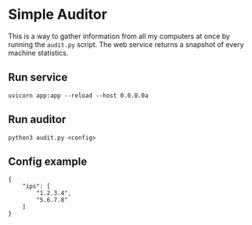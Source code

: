# Simple Auditor

This is a way to gather information from all my computers at once by running the `audit.py` script. The web service returns a snapshot of every machine statistics.

## Run service
`uvicorn app:app --reload --host 0.0.0.0a`

## Run auditor
`python3 audit.py <config>`

## Config example
```
{
	"ips": [
		"1.2.3.4",
		"5.6.7.8"
	]
}
```
